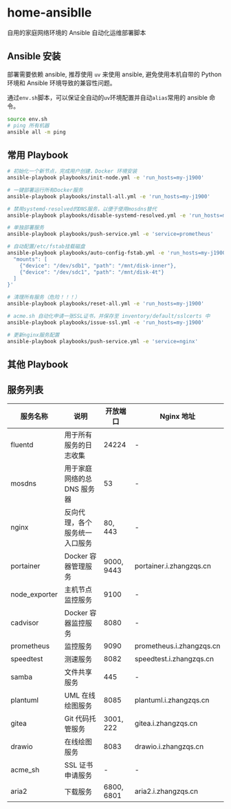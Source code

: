 # home-ansiblle

自用的家庭网络环境的 Ansible 自动化运维部署脚本

## Ansible 安装

部署需要依赖 ansible, 推荐使用 `uv` 来使用 ansible, 避免使用本机自带的 Python 环境和 Ansible 环境导致的兼容性问题。

通过`env.sh`脚本，可以保证全自动的`uv`环境配置并自动`alias`常用的 ansible 命令。

```bash
source env.sh
# ping 所有机器
ansible all -m ping
```

## 常用 Playbook

```bash
# 初始化一个新节点，完成用户创建，Docker 环境安装
ansible-playbook playbooks/init-node.yml -e 'run_hosts=my-j1900'

# 一键部署运行所有Docker服务
ansible-playbook playbooks/install-all.yml -e 'run_hosts=my-j1900'

# 禁用systemd-resolved的DNS服务，以便于使用mosdns替代
ansible-playbook playbooks/disable-systemd-resolved.yml -e 'run_hosts=my-j1900'

# 单独部署服务
ansible-playbook playbooks/push-service.yml -e 'service=prometheus'

# 自动配置/etc/fstab挂载磁盘
ansible-playbook playbooks/auto-config-fstab.yml -e 'run_hosts=my-j1900' --extra-vars '{
  "mounts": [
    {"device": "/dev/sdb1", "path": "/mnt/disk-inner"},
    {"device": "/dev/sdc1", "path": "/mnt/disk-4t"}
  ]
}'

# 清理所有服务（危险！！！）
ansible-playbook playbooks/reset-all.yml -e 'run_hosts=my-j1900'

# acme.sh 自动化申请一张SSL证书，并保存至 inventory/default/sslcerts 中
ansible-playbook playbooks/issue-ssl.yml -e 'run_hosts=my-j1900'

# 更新nginx服务配置
ansible-playbook playbooks/push-service.yml -e 'service=nginx'
```

## 其他 Playbook

## 服务列表

| 服务名称      | 说明                           | 开放端口   | Nginx 地址               |
| ------------- | ------------------------------ | ---------- | ------------------------ |
| fluentd       | 用于所有服务的日志收集         | 24224      | -                        |
| mosdns        | 用于家庭网络的总 DNS 服务器    | 53         | -                        |
| nginx         | 反向代理，各个服务统一入口服务 | 80, 443    | -                        |
| portainer     | Docker 容器管理服务            | 9000, 9443 | portainer.i.zhangzqs.cn  |
| node_exporter | 主机节点监控服务               | 9100       | -                        |
| cadvisor      | Docker 容器监控服务            | 8080       | -                        |
| prometheus    | 监控服务                       | 9090       | prometheus.i.zhangzqs.cn |
| speedtest     | 测速服务                       | 8082       | speedtest.i.zhangzqs.cn  |
| samba         | 文件共享服务                   | 445        | -                        |
| plantuml      | UML 在线绘图服务               | 8085       | plantuml.i.zhangzqs.cn   |
| gitea         | Git 代码托管服务               | 3001, 222  | gitea.i.zhangzqs.cn      |
| drawio        | 在线绘图服务                   | 8083       | drawio.i.zhangzqs.cn     |
| acme_sh       | SSL 证书申请服务               | -          | -                        |
| aria2 | 下载服务 | 6800, 6801 | aria2.i.zhangzqs.cn |
